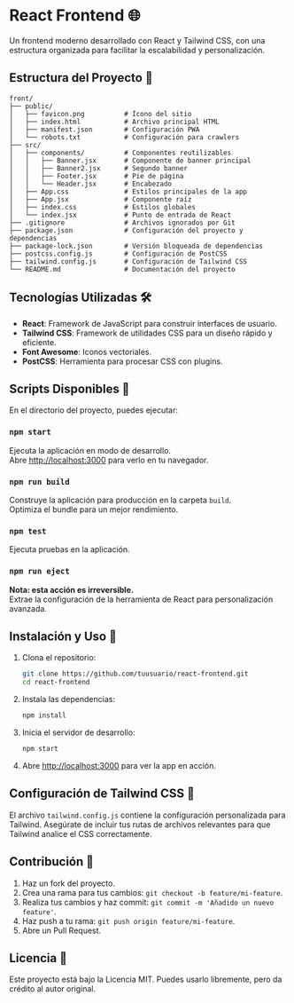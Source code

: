 # React Frontend 🌐

Un frontend moderno desarrollado con React y Tailwind CSS, con una estructura organizada para facilitar la escalabilidad y personalización.

## Estructura del Proyecto 📁

```
front/
├── public/
│   ├── favicon.png          # Ícono del sitio
│   ├── index.html           # Archivo principal HTML
│   ├── manifest.json        # Configuración PWA
│   └── robots.txt           # Configuración para crawlers
├── src/
│   ├── components/          # Componentes reutilizables
│   │   ├── Banner.jsx       # Componente de banner principal
│   │   ├── Banner2.jsx      # Segundo banner
│   │   ├── Footer.jsx       # Pie de página
│   │   └── Header.jsx       # Encabezado
│   ├── App.css              # Estilos principales de la app
│   ├── App.jsx              # Componente raíz
│   ├── index.css            # Estilos globales
│   └── index.jsx            # Punto de entrada de React
├── .gitignore               # Archivos ignorados por Git
├── package.json             # Configuración del proyecto y dependencias
├── package-lock.json        # Versión bloqueada de dependencias
├── postcss.config.js        # Configuración de PostCSS
├── tailwind.config.js       # Configuración de Tailwind CSS
└── README.md                # Documentación del proyecto
```

## Tecnologías Utilizadas 🛠️

- **React**: Framework de JavaScript para construir interfaces de usuario.
- **Tailwind CSS**: Framework de utilidades CSS para un diseño rápido y eficiente.
- **Font Awesome**: Iconos vectoriales.
- **PostCSS**: Herramienta para procesar CSS con plugins.

## Scripts Disponibles 📜

En el directorio del proyecto, puedes ejecutar:

### `npm start`
Ejecuta la aplicación en modo de desarrollo.  
Abre [http://localhost:3000](http://localhost:3000) para verlo en tu navegador.

### `npm run build`
Construye la aplicación para producción en la carpeta `build`.  
Optimiza el bundle para un mejor rendimiento.

### `npm test`
Ejecuta pruebas en la aplicación.

### `npm run eject`
**Nota: esta acción es irreversible.**  
Extrae la configuración de la herramienta de React para personalización avanzada.

## Instalación y Uso 🚀

1. Clona el repositorio:
   ```bash
   git clone https://github.com/tuusuario/react-frontend.git
   cd react-frontend
   ```

2. Instala las dependencias:
   ```bash
   npm install
   ```

3. Inicia el servidor de desarrollo:
   ```bash
   npm start
   ```

4. Abre [http://localhost:3000](http://localhost:3000) para ver la app en acción.

## Configuración de Tailwind CSS 🎨

El archivo `tailwind.config.js` contiene la configuración personalizada para Tailwind. Asegúrate de incluir tus rutas de archivos relevantes para que Tailwind analice el CSS correctamente.

## Contribución 🤝

1. Haz un fork del proyecto.
2. Crea una rama para tus cambios: `git checkout -b feature/mi-feature`.
3. Realiza tus cambios y haz commit: `git commit -m 'Añadido un nuevo feature'`.
4. Haz push a tu rama: `git push origin feature/mi-feature`.
5. Abre un Pull Request.

## Licencia 📄

Este proyecto está bajo la Licencia MIT. Puedes usarlo libremente, pero da crédito al autor original.
